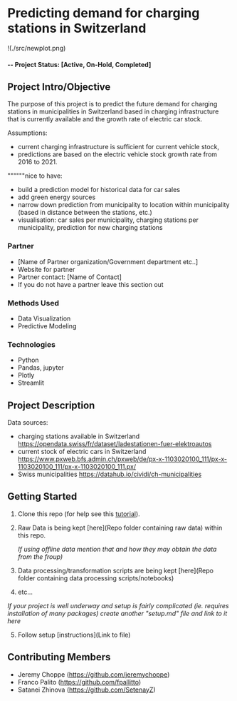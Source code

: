 # Predicting demand for charging stations in Switzerland


!(./src/newplot.png)


#### -- Project Status: [Active, On-Hold, Completed]

## Project Intro/Objective
The purpose of this project is to predict the future demand for charging stations in municipalities in Switzerland based in charging infrastructure that is currently available and the growth rate of electric car stock.

Assumptions: 
- current charging infrastructure is sufficient for current vehicle stock, 
- predictions are based on the electric vehicle stock growth rate from 2016 to 2021.

""""""nice to have: 
- build a prediction model for historical data for car sales
- add green energy sources
- narrow down prediction from municipality to location within municipality (based in distance between the stations, etc.)
- visualisation: car sales per municipality, charging stations per municipality, prediction for new charging stations

### Partner
* [Name of Partner organization/Government department etc..]
* Website for partner
* Partner contact: [Name of Contact]
* If you do not have a partner leave this section out

### Methods Used
* Data Visualization
* Predictive Modeling

### Technologies
* Python
* Pandas, jupyter
* Plotly 
* Streamlit 

## Project Description

Data sources:
- charging stations available in Switzerland https://opendata.swiss/fr/dataset/ladestationen-fuer-elektroautos
- current stock of electric cars in Switzerland https://www.pxweb.bfs.admin.ch/pxweb/de/px-x-1103020100_111/px-x-1103020100_111/px-x-1103020100_111.px/
- Swiss municipalities https://datahub.io/cividi/ch-municipalities

## Getting Started

1. Clone this repo (for help see this [tutorial](https://help.github.com/articles/cloning-a-repository/)).
2. Raw Data is being kept [here](Repo folder containing raw data) within this repo.

    *If using offline data mention that and how they may obtain the data from the froup)*

3. Data processing/transformation scripts are being kept [here](Repo folder containing data processing scripts/notebooks)
4. etc...

*If your project is well underway and setup is fairly complicated (ie. requires installation of many packages)
create another "setup.md" file and link to it here*

5. Follow setup [instructions](Link to file)


## Contributing Members

 - Jeremy Choppe (https://github.com/jeremychoppe)
 - Franco Palito (https://github.com/fpallitto)
 - Satanei Zhinova (https://github.com/SetenayZ)
